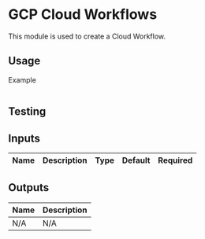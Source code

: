 # GCP Cloud Workflows

This module is used to create a Cloud Workflow.

## Usage

Example

```terraform

```

## Testing

## Inputs

| Name | Description | Type | Default | Required |
|------|-------------|------|---------|:--------:|


## Outputs

| Name | Description |
|------|-------------|
| N/A | N/A |
